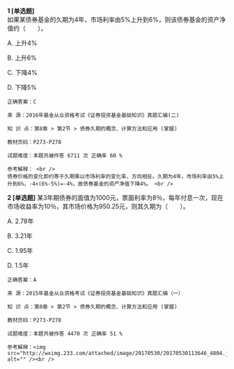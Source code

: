 **1 [单选题]**  <br />
如果某债券基金的久期为4年，市场利率由5%上升到6%，则该债券基金的资产净值约（　　）。 

A. 上升4%

B. 上升6%

C. 下降4%

D. 下降5% 

```
正确答案：C

来 源：2016年基金从业资格考试《证券投资基金基础知识》真题汇编(二)

知 识 点：第8章 > 第2节 > 债券久期的概念、计算方法和应用 (掌握)

教材页码：P273-P278

试题难度：本题共被作答 6711 次 正确率 60 %

参考解释： <br />
债券价格的变化即约等于久期乘以市场利率的变化率，方向相反。久期为4年，市场利率由5%上升到6%，-4×(6%-5%)=-4%，故债券基金的资产净值下降4%。 <br />

```


**2 [单选题]** 某3年期债券的面值为1000元，票面利率为8％，每年付息一次，现在市场收益率为10％，其市场价格为950.25元，则其久期为（&emsp;&emsp;）。

A. 2.78年

B. 3.21年

C. 1.95年

D. 1.5年

```
正确答案：A

来 源：2015年基金从业资格考试《证券投资基金基础知识》真题汇编（一）

知 识 点：第8章 > 第2节 > 债券久期的概念、计算方法和应用 (掌握)

教材页码：P273-P278

试题难度：本题共被作答 4470 次 正确率 51 %

参考解释：<img src="http://wximg.233.com/attached/image/20170530/20170530113646_4804.jpg" alt="" /><br />
```

